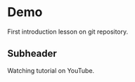 # Demo


First introduction lesson on git repository.


## Subheader

Watching tutorial on YouTube.
